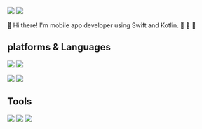 <p align="left">
<img src="https://img.shields.io/badge/Blog-000000?style=flat-square&logo=Github&logoColor=white"/>
<img src="https://img.shields.io/badge/changok1989@gmail.com-000000?style=flat-square&logo=Gmail&logoColor=white"/>
</p>

👏 Hi there! I'm mobile app developer using Swift and Kotlin. 🚀 🚀 🚀

## platforms & Languages
<p align="left">
<img src="https://img.shields.io/badge/iOS-000000?style=flat-square&logo=Apple&logoColor=white"/>
<img src="https://img.shields.io/badge/Android-3DDC84?style=flat-square&logo=Android&logoColor=white"/>
</p>
<p align="left">
<img src="https://img.shields.io/badge/Swift-F05138?style=flat-square&logo=Swift&logoColor=white"/>
<img src="https://img.shields.io/badge/Kotlin-7F52FF?style=flat-square&logo=Kotlin&logoColor=white"/>
</p>

## Tools
<p align="left">
<img src="https://img.shields.io/badge/XCode-147EFB?style=flat-square&logo=XCode&logoColor=white"/>
<img src="https://img.shields.io/badge/AndroidStudio-3DDC84?style=flat-square&logo=AndroidStudio&logoColor=white"/>
<img src="https://img.shields.io/badge/Git-F05032?style=flat-square&logo=Git&logoColor=white"/>
</p>